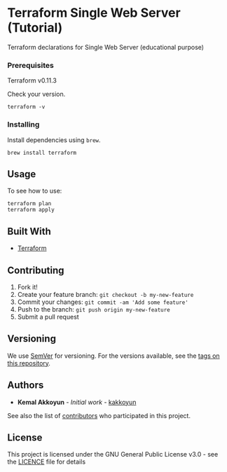 # Terraform Single Web Server (Tutorial)

Terraform declarations for Single Web Server (educational purpose)

### Prerequisites

Terraform v0.11.3

Check your version.

```
terraform -v

```

### Installing

Install dependencies using `brew`.

```
brew install terraform
```

## Usage

To see how to use:

```
terraform plan
terraform apply
```

## Built With

* [Terraform](https://www.terraform.io/)

## Contributing

1. Fork it!
2. Create your feature branch: `git checkout -b my-new-feature`
3. Commit your changes: `git commit -am 'Add some feature'`
4. Push to the branch: `git push origin my-new-feature`
5. Submit a pull request

## Versioning

We use [SemVer](http://semver.org/) for versioning. For the versions available, see the [tags on this repository](https://github.com/kakkoyun/terraform-single-web-server/tags).

## Authors

* **Kemal Akkoyun** - *Initial work* - [kakkoyun](https://github.com/kakkoyun)

See also the list of [contributors](https://github.com/kakkoyun/terraform-single-web-server/contributors) who participated in this project.

## License

This project is licensed under the GNU General Public License v3.0 - see the [LICENCE](LICENCE) file for details
